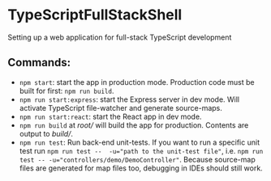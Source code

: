 # TypeScriptFullStackShell
Setting up a web application for full-stack TypeScript development

## Commands:
- `npm start`: start the app in production mode. Production code must be built for first: `npm run build`.
- `npm run start:express`: start the Express server in dev mode. Will activate TypeScript file-watcher 
and generate  source-maps.
- `npm run start:react`: start the React app in dev mode. 
- `npm run build` at _root/_ will build the app for production. Contents are output to _build/_.
- `npm run test`: Run back-end unit-tests. If you want to run a specific unit test run `npm run test -- 
-u="path to the unit-test file"`, i.e. `npm run test -- -u="controllers/demo/DemoController"`. 
Because source-map files are generated for map files too, debugging in IDEs should still work.

